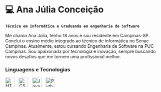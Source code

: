 # 💻 Ana Júlia Conceição

**`Técnica em Informática e Graduanda em engenharia de Software`**

Me chamo Ana Júlia, tenho 18 anos e sou residente em Campinas-SP.
Conclui o ensino médio integrado ao técnico de informática no Senac Campinas. Atualmente, estou cursando Engenharia de Software na PUC Campinas.
Sou apaixonada por tecnologia e inovação, sempre buscando novos desafios que me tornem uma profissional melhor. 


### Linguagens e Tecnologias

<img 
    align="left" 
    alt="HTML"
    title="HTML" 
    width="30px" 
    style="padding-right: 10px;" 
    src="https://cdn.jsdelivr.net/gh/devicons/devicon@latest/icons/html5/html5-original.svg" 
/>
<img 
    align="left" 
    alt="CSS" 
    title="CSS"
    width="30px" 
    style="padding-right: 10px;" 
    src="https://cdn.jsdelivr.net/gh/devicons/devicon@latest/icons/css3/css3-original.svg" 
/>
<img 
    align="left" 
    alt="JavaScript" 
    title="JavaScript"
    width="30px" 
    style="padding-right: 10px;" 
    src="https://cdn.jsdelivr.net/gh/devicons/devicon@latest/icons/javascript/javascript-original.svg" 
/>

<img 
    align="left" 
    alt="Python" 
    title="Python"
    width="30px" 
    style="padding-right: 10px;" 
    src="https://cdn.jsdelivr.net/gh/devicons/devicon@latest/icons/python/python-original.svg" 
/>
